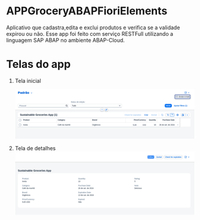 # APPGroceryABAPFioriElements
Aplicativo que cadastra,edita e exclui produtos e verifica se a validade expirou ou não.
Esse app foi feito com serviço RESTFull utilizando a linguagem SAP ABAP no ambiente ABAP-Cloud.

# Telas do app

1. Tela inicial

    ![Início](img/telaInicial.png)

2. Tela de detalhes
    ![Detalhes  odata v2](img/detalhesProduto.png)

